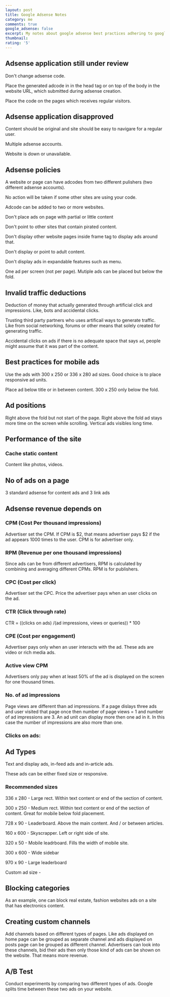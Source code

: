 ```yaml
---
layout: post
title: Google Adsense Notes
category: me
comments: true
google_adsense: false
excerpt: My notes about google adsense best practices adhering to google adsense rules.
thumbnail: 
rating: '5'
---
```

## Adsense application still under review
Don't change adsense code.

Place the generated adcode in in the head tag or on top of the body in the website URL, which submitted during adsense creation.

Place the code on the pages which receives regular visitors.
## Adsense application disapproved
Content should be original and site should be easy to navigare for a regular user.

Multiple adsense accounts.

Website is down or unavailable.
## Adsense policies
A website or page can have adcodes from two different pulishers (two different adsense accounts).

No action will be taken if some other sites are using your code.

Adcode can be added to two or more websites.

Don't place ads on page with partial or little content

Don't point to other sites that contain pirated content.

Don't display other website pages inside frame tag to display ads around that.

Don't display or point to adult content.

Don't display ads in expandable features such as menu.

One ad per screen (not per page). Mutiple ads can be placed but below the fold.
## Invalid traffic deductions
Deduction of money that actually generated through artificial click and impressions. Like, bots and accidental clicks.

Trusting third party partners who uses artificail ways to generate traffic. Like from social networking, forums or other means that solely created for generating traffic.

Accidental clicks on ads if there is no adequate space that says `ad`, people might assume that it was part of the content.
## Best practices for mobile ads
Use the ads with 300 x 250 or 336 x 280 ad sizes. Good choice is to place responsive ad units.

Place ad below title or in between content. 300 x 250 only below the fold.

## Ad positions
Right above the fold but not start of the page. Right above the fold ad stays more time on the screen while scrolling. Vertical ads visibles long time.


## Performance of the site
### Cache static content
Content like photos, videos.

## No of ads on a page
3 standard adsense for content ads and 3 link ads
## Adsense revenue depends on
### CPM (Cost Per thousand impressions)
Advertiser set the CPM. If CPM is $2, that means advertiser pays $2 if the ad appears 1000 times to the user. CPM is for advertiser only.
### RPM (Revenue per one thousand impressions)
Since ads can be from different advertisers, RPM is calculated by combining and averaging different CPMs. RPM is for publishers.
### CPC (Cost per click)
Advertiser set the CPC. Price the advertiser pays when an user clicks on the ad.
### CTR (Click through rate)
CTR = ((clicks on ads) /(ad impressions, views or queries)) * 100
### CPE (Cost per engagement)
Advertiser pays only when an user interacts with the ad. These ads are video or rich media ads.
### Active view CPM
Advertisers only pay when at least 50% of the ad is displayed on the screen for one thousand times.
### No. of ad impressions
Page views are different than ad impressions. If a page dislays three ads and user visited that page once then number of page views = 1 and number of ad impressions are 3. An ad unit can display more then one ad in it. In this case the number of impressions are also more than one.
### Clicks on ads:
## Ad Types
Text and display ads, in-feed ads and in-article ads.

These ads can be either fixed size or responsive.
### Recommended sizes
336 x 280 - Large rect. Within text content or end of the section of content.

300 x 250 - Medium rect. Within text content or end of the section of content. Great for mobile below fold placement.

728 x 90 - Leaderboard. Above the main content. And / or between articles.

160 x 600 - Skyscrapper. Left or right side of site.

320 x 50 - Mobile leadrboard. Fills the width of mobile site.

300 x 600 - Wide sidebar

970 x 90 - Large leaderboard

Custom ad size - 
## Blocking categories
As an example, one can block real estate, fashion websites ads on a site that has electronics content.
## Creating custom channels
Add channels based on different types of pages. Like ads displayed on home page can be grouped as separate channel and ads displayed on posts page can be grouped as different channel. Advertisers can look into these channels, bid their ads then only those kind of ads can be shown on the website. That means more revenue.
## A/B Test
Conduct experiments by comparing two different types of ads. Google splits time between these two ads on your website.
